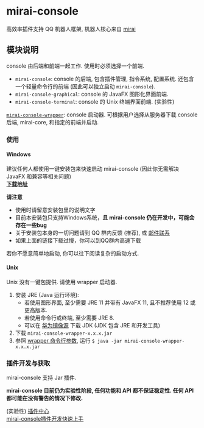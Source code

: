# mirai-console
高效率插件支持 QQ 机器人框架, 机器人核心来自 [mirai](https://github.com/mamoe/mirai)

## 模块说明

console 由后端和前端一起工作. 使用时必须选择一个前端.

- `mirai-console`: console 的后端, 包含插件管理, 指令系统, 配置系统. 还包含一个轻量命令行的前端 (因此可以独立启动 `mirai-console`).
- `mirai-console-graphical`: console 的 JavaFX 图形化界面前端.
- `mirai-console-terminal`: console 的 Unix 终端界面前端. (实验性)


[`mirai-console-wrapper`](https://github.com/mamoe/mirai-console-wrapper): console 启动器. 可根据用户选择从服务器下载 console 后端, mirai-core, 和指定的前端并启动.

### 使用

#### Windows

建议任何人都使用一键安装包来快速启动 mirai-console (因此你无需解决 JavaFX 和兼容等相关问题)  
**[下载地址](https://suihou-my.sharepoint.com/:f:/g/personal/user18_5tb_site/ErWGr97FpPVDjkboIDmDAJkBID-23ZMNbTPggGajf1zvGw?e=51NZWM)**

**请注意**
* 使用时请留意安装包里的说明文字
* 目前本安装包只支持Windows系统，**且 mirai-console 仍在开发中，可能会存在一些bug**
* 关于安装包本身的一切问题请到 QQ 群内反馈 (推荐), 或 [邮件联系](mailto:support@mamoe.net)
* 如果上面的链接下载过慢，你可以到QQ群内高速下载

若你不愿意简单地启动, 你可以往下阅读复杂的启动方式.

#### Unix

Unix 没有一键包提供. 请使用 wrapper 启动器.

1. 安装 JRE (Java 运行环境):
   -  若使用图形界面, 至少需要 JRE 11 并带有 JavaFX 11, 且不推荐使用 12 或更高版本.
   -  若使用命令行或终端, 至少需要 JRE 8.
   -  可以在 [华为镜像源](https://repo.huaweicloud.com/java/jdk/) 下载 JDK (JDK 包含 JRE 和开发工具)
2. 下载 `mirai-console-wrapper-x.x.x.jar`
3. 参照 [wrapper 命令行参数](https://github.com/mirai/mirai-console-wrapper/README.md#命令行参数), 运行 `$ java -jar mirai-console-wrapper-x.x.x.jar`

### 插件开发与获取

mirai-console 支持 Jar 插件.

**mirai-console 目前仍为实验性阶段, 任何功能和 API 都不保证稳定性. 任何 API 都可能在没有警告的情况下修改.**

(实验性) [插件中心](https://github.com/mamoe/mirai-plugins)  
[mirai-console插件开发快速上手](PluginDocs/ToStart.MD) 
